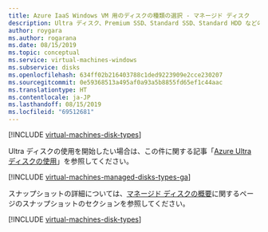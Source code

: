 ```yaml
---
title: Azure IaaS Windows VM 用のディスクの種類の選択 - マネージド ディスク
description: Ultra ディスク、Premium SSD、Standard SSD、Standard HDD などの、Windows 仮想マシンで使用できる Azure ディスクの種類について説明します。
author: roygara
ms.author: rogarana
ms.date: 08/15/2019
ms.topic: conceptual
ms.service: virtual-machines-windows
ms.subservice: disks
ms.openlocfilehash: 634ff02b216403788c1ded9223909e2cce230207
ms.sourcegitcommit: 0e59368513a495af0a93a5b8855fd65ef1c44aac
ms.translationtype: HT
ms.contentlocale: ja-JP
ms.lasthandoff: 08/15/2019
ms.locfileid: "69512681"
---
```

[!INCLUDE [virtual-machines-disk-types](../../../includes/virtual-machines-managed-disks-types-overview.md)]

Ultra ディスクの使用を開始したい場合は、この件に関する記事「[Azure Ultra ディスクの使用](disks-enable-ultra-ssd.md)」を参照してください。

[!INCLUDE [virtual-machines-managed-disks-types-ga](../../../includes/virtual-machines-managed-disks-types-ga.md)]

スナップショットの詳細については、[マネージド ディスクの概要](managed-disks-overview.md)に関するページのスナップショットのセクションを参照してください。

[!INCLUDE [virtual-machines-disk-types](../../../includes/virtual-machines-managed-disks-types-billing-and-fees.md)]